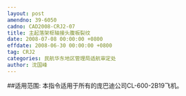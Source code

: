 ```yaml
---
layout: post
amendno: 39-6050
cadno: CAD2008-CRJ2-07
title: 主起落架枢轴接头腹板裂纹
date: 2008-07-08 00:00:00 +0800
effdate: 2008-06-30 00:00:00 +0800
tag: CRJ2
categories: 民航华东地区管理局适航审定处
author: 沈国峰
---
```


##适用范围:
本指令适用于所有的庞巴迪公司CL-600-2B19飞机。

